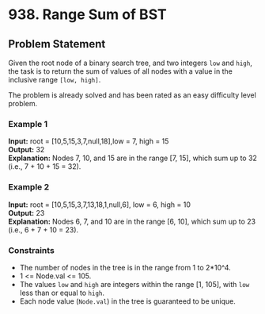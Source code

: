 # 938. Range Sum of BST

## Problem Statement
Given the root node of a binary search tree, and two integers `low` and `high`, the task is to return the sum of values of all nodes with a value in the inclusive range `[low, high]`.

The problem is already solved and has been rated as an easy difficulty level problem.

### Example 1
**Input:** root = [10,5,15,3,7,null,18],low = 7, high = 15  
**Output:** 32  
**Explanation:** Nodes 7, 10, and 15 are in the range [7, 15], which sum up to 32 (i.e., 7 + 10 + 15 = 32).

### Example 2
**Input:** root = [10,5,15,3,7,13,18,1,null,6], low = 6, high = 10  
**Output:** 23  
**Explanation:** Nodes 6, 7, and 10 are in the range [6, 10], which sum up to 23 (i.e., 6 + 7 + 10 = 23).

### Constraints
* The number of nodes in the tree is in the range from 1 to 2*10^4.
* 1 <= Node.val <= 105.
* The values `low` and `high` are integers within the range [1, 105], with `low` less than or equal to `high`.
* Each node value (`Node.val`) in the tree is guaranteed to be unique.